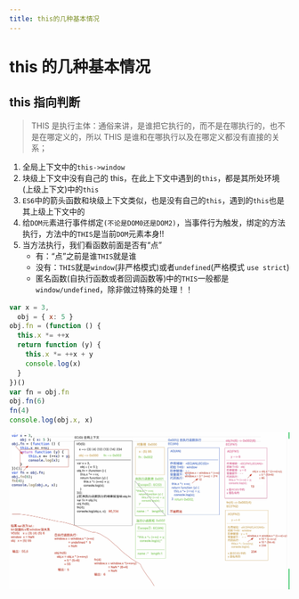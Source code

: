 ```yaml
---
title: this的几种基本情况
---
```


# this 的几种基本情况

## this 指向判断

> THIS 是执行主体：通俗来讲，是谁把它执行的，而不是在哪执行的，也不是在哪定义的，所以 THIS 是谁和在哪执行以及在哪定义都没有直接的关系；

1. 全局上下文中的`this->window`
2. 块级上下文中没有自己的 this，在此上下文中遇到的`this`，都是其所处环境(上级上下文)中的`this`
3. `ES6`中的箭头函数和块级上下文类似，也是没有自己的`this`，遇到的`this`也是其上级上下文中的
4. 给`DOM元`素进行事件绑定`(不论是DOM0还是DOM2)`，当事件行为触发，绑定的方法执行，方法中的`THIS`是当前`DOM`元素本身!!
5. 当方法执行，我们看函数前面是否有“点”
   - 有：“点”之前是谁`THIS`就是谁
   - 没有：`THIS`就是`window`(非严格模式)或者`undefined`(严格模式 `use strict`)
   - 匿名函数(自执行函数或者回调函数等)中的`THIS`一般都是`window/undefined`，除非做过特殊的处理！！

```js
var x = 3,
  obj = { x: 5 }
obj.fn = (function () {
  this.x *= ++x
  return function (y) {
    this.x *= ++x + y
    console.log(x)
  }
})()
var fn = obj.fn
obj.fn(6)
fn(4)
console.log(obj.x, x)
```

![](./img/this1.jpg)
